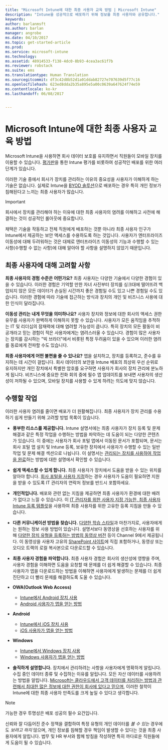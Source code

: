 ```yaml
---
title: "Microsoft Intune에 대한 최종 사용자 교육 방법 | Microsoft Intune"
description: "Intune을 성공적으로 배포하기 위해 정보를 최종 사용자와 공유합니다."
keywords: 
author: barlanmsft
ms.author: barlan
manager: angrobe
ms.date: 04/10/2017
ms.topic: get-started-article
ms.prod: 
ms.service: microsoft-intune
ms.technology: 
ms.assetid: 48914533-f138-4dc0-8b93-4cea3ac61f7b
ms.reviewer: robstack
ms.suite: ems
ms.translationtype: Human Translation
ms.sourcegitcommit: df3c42d8b52d1a01ddab82727e707639d5f77c16
ms.openlocfilehash: 623ed8dda2b35a895e5a00c0639a647624f74e59
ms.contentlocale: ko-kr
ms.lasthandoff: 06/08/2017


---
```


# <a name="how-to-educate-your-end-users-about-microsoft-intune"></a>Microsoft Intune에 대한 최종 사용자 교육 방법

Microsoft Intune을 사용하면 회사 데이터 보호를 유지하면서 직원들이 모바일 장치를 이용할 수 있습니다. [평가판](app-sdk.md)을 통한 Intune 평가를 비롯하여 성공적인 배포를 위한 여러 단계가 있습니다.

이러한 기술 중에서 회사가 장치를 관리하는 이유의 중요성을 사용자가 이해하게 하는 기술은 없습니다. 실제로 Intune을 [BYOD 솔루션](/enterprise-mobility-security/solutions/byod-design-considerations-guide)으로 배포하는 경우 특히 개인 정보가 침해된다고 느끼는 최종 사용자가 많습니다.

> [!Important]
> 회사에서 장치를 관리해야 하는 이유에 대한 최종 사용자의 염려를 이해하고 사전에 해결하는 것이 성공적인 롤아웃에 중요합니다.

채택은 기술을 작동하고 전체 직원에게 배포하는 것뿐 아니라 최종 사용자 인구가 Intune에서 제공하는 보안 액세스를 수용하도록 하는 것입니다. 사용자가 엔터프라이즈 이동성에 대해 두려워하는 것은 대체로 엔터프라이즈 이동성의 기능과 수행할 수 있는 사항(수행할 수 없는 사항)에 대해 알아야 할 사항을 설명하지 않았기 때문입니다.

## <a name="things-to-consider-about-your-end-users"></a>최종 사용자에 대해 고려할 사항

__최종 사용자의 경험 수준은 어떤가요?__ 최종 사용자는 다양한 기술에서 다양한 경험이 있을 수 있습니다. 이러한 경험은 기억할 만한 자녀 사진부터 장치를 싱크대에 떨어뜨려 백업되지 않은 모든 데이터가 손실된 시간까지 좋은 경험일 수도 있고 나쁜 경험일 수도 있습니다. 이러한 경험에 따라 기술에 접근하는 방식과 장치의 개인 및 비즈니스 사용에 대한 인식이 달라집니다.

__이동성 관리는 내게 무엇을 의미하나요?__ 사용자 장치와 정보에 대한 회사의 액세스 권한 유무를 사용자가 완벽하게 이해하지 못할 수 있습니다. 사용자가 모든 움직임을 추적하는 IT 및 리더십의 잠재력에 대해 염려할 가능성이 큽니다. 특히 장치의 모든 활동이 비공개라고 믿는 경험이 적은 사용자에게는 염려스러울 수 있습니다. 경험이 많은 사용자는 장치를 감시하는 "빅 브라더"에서 비롯된 특정 두려움이 있을 수 있으며 이러한 염려를 동료에게 전파할 수도 있습니다.

__최종 사용자에게 어떤 불편을 줄 수 있나요?__ 앱을 설치하고, 장치를 등록하고, 준수를 유지하는 데 시간이 걸립니다. 회사 데이터의 보안을 Intune 배포의 최상위 우선 순위로 유지하지만 개인 장치에서 특별한 암호를 요구하면 사용자가 회사의 장치 관리에 분노하게 됩니다. 비즈니스에 중요한 전화 회의 중에 필수 앱 업데이트를 보내면 사용자의 생산성이 저하될 수 있으며, 모바일 장치를 사용할 수 있게 하려는 의도에 맞지 않습니다.

## <a name="things-you-should-do"></a>수행할 작업

이러한 사용자 염려를 줄이면 배포가 더 원활해집니다. 최종 사용자가 장치 관리를 수용하기 쉽게 만들기 위해 고려할 방법 목록이 있습니다.

* __풍부한 리소스를 제공합니다.__ Intune 설명서에는 최종 사용자가 장치 등록 및 문제 해결과 같은 특정 작업을 수행하는 방법을 파악하는 데 도움이 되는 다양한 콘텐츠가 있습니다. 이 중에는 사용자가 회사 포털 앱에서 이동된 문서가 포함되며, 문서는 회사 포털 앱 설치 및 Intune 등록, 보유한 장치에서 사용자가 수행할 수 있는 일반 작업 및 문제 해결 섹션으로 나뉩니다. 이 설명서는 [관리되는 장치를 사용하여 작업을 완료](/intune-user-help/use-managed-devices-to-get-work-done)하는 방법에 대한 설명에서 확인할 수 있습니다.

* __쉽게 액세스할 수 있게 합니다.__ 최종 사용자가 장치에서 도움을 받을 수 있는 위치를 알아야 합니다. [회사 포털을 사용자 지정](company-portal-customize.md)하는 경우 사용자가 도움이 필요하면 지원을 받을 수 있도록 IT 관리자의 연락처 정보를 반드시 포함하세요.

* __개인적입니다.__ 배포와 관련 없는 지침을 제공하면 최종 사용자가 환경에 대한 배려가 없다고 느낄 수 있습니다. 이 [IT 관리자를 위한 사용자 지정 가능한, 최종 사용자 Intune 등록 템플릿](https://gallery.technet.microsoft.com/office/Intune-End-User-Enrollment-3a0c9b0c)을 사용하여 최종 사용자를 위한 고유한 등록 지침을 만들 수 있습니다.

* __다른 커뮤니케이션 방법을 찾습니다.__ [다양한 학습 스타일](https://www.umassd.edu/dss/resources/facultystaff/howtoteachandaccommodate/howtoaccommodatedifferentlearningstyles/)과 마찬가지로, 사용자에게는 원하는 정보 사용 방법이 있습니다. 설명서보다 동영상을 선호하는 사용자를 위해 [다양한 장치 유형을 등록하는 방법의 동영상 버전](https://channel9.msdn.com/Series/IntuneEnrollment) 등이 Channel 9에서 제공됩니다. 이 동영상을 사용자 고유의 [SharePoint 사이트](https://support.office.com/article/Embed-a-video-from-Office-365-Video-59e19984-c34e-4be8-889b-f6fa93910581)에 직접 포함하거나, 동영상 또는 오디오 트랙의 로컬 복사본으로 다운로드할 수 있습니다.

* __최종 사용자 경험을 파악합니다.__ 최종 사용자 경험은 회사의 생산성에 영향을 주며, 사용자 경험을 이해하면 도움을 요청할 때 문제를 더 쉽게 해결할 수 있습니다. 최종 사용자가 앱을 다운로드하는 방법을 이해하면 사용자에게 발생하는 문제를 더 쉽게 진단하고 더 빨리 문제를 해결하도록 도울 수 있습니다.

* **OWA(Outlook Web Access)**
  * [Intune에서 Android 장치 사용](/intune-user-help/using-your-android-device-with-intune)
  * [Android 사용자가 앱을 얻는 방법](/intune-classic/deploy-use/how-your-android-users-get-their-apps)

* **Android**
  * [Intune에서 iOS 장치 사용](/intune-user-help/using-your-ios-or-macos-device-with-intune)
  * [iOS 사용자가 앱을 얻는 방법](/intune-classic/deploy-use/how-your-ios-users-get-their-apps)

* **Windows**
  * [Intune에서 Windows 장치 사용](/intune-user-help/using-your-windows-device-with-intune)
  * [Windows 사용자가 앱을 얻는 방법](/intune-classic/deploy-use/how-your-windows-users-get-their-apps)

* __솔직하게 설명합니다.__ 장치에서 관리하려는 사항을 사용자에게 명확하게 알립니다. 수집 중인 데이터 종류 및 수집하는 이유를 알립니다. 모든 자산 데이터를 사용하려는 방법을 알립니다. [Microsoft는 클라우드에서 고객 데이터를 처리하는 방법과 관련해서 최대한 많은 정보에 대한 권한이 회사에 있다고 믿으며](https://www.microsoft.com/trustcenter/about/transparency), 이러한 철학이 Intune에 대한 최종 사용자 만족도를 크게 높일 수 있다고 생각합니다.

>[!Note]
> 가능한 경우 투명성은 배포 성공의 필수 요건입니다.

신뢰와 잘 다듬어진 준수 정책을 결합하여 특정 유형의 개인 데이터를 *볼 수 있는* 경우에도 *보려고 하지* 않으며, 개인 정보를 침해할 경우 책임이 발생할 수 있다는 것을 최종 사용자에게 알립니다. 법무 및 HR 부서와 함께 방침을 작성하면 특히 까다로운 직원들에게 도움이 될 수 있습니다.

